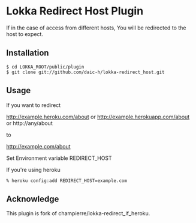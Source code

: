 # Lokka Redirect Host Plugin

If in the case of access from different hosts, You will be redirected to the host to expect.

## Installation

    $ cd LOKKA_ROOT/public/plugin
    $ git clone git://github.com/daic-h/lokka-redirect_host.git

## Usage

If you want to redirect

http://example.heroku.com/about or http://example.herokuapp.com/about or http://any/about

to

http://example.com/about

Set Environment variable REDIRECT_HOST

If you're using heroku

    % heroku config:add REDIRECT_HOST=example.com

## Acknowledge

This plugin is fork of champierre/lokka-redirect_if_heroku.


